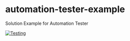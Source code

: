# automation-tester-example
Solution Example for Automation Tester

[![Testing](https://github.com/icirova/automation-tester-example/actions/workflows/testing.js.yml/badge.svg)](https://github.com/icirova/automation-tester-example/actions/workflows/testing.js.yml)